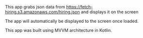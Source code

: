 This app grabs json data from https://fetch-hiring.s3.amazonaws.com/hiring.json and displays it on the screen

The app will automatically be displayed to the screen once loaded.

This app was built using MVVM architecture in Kotlin.  

